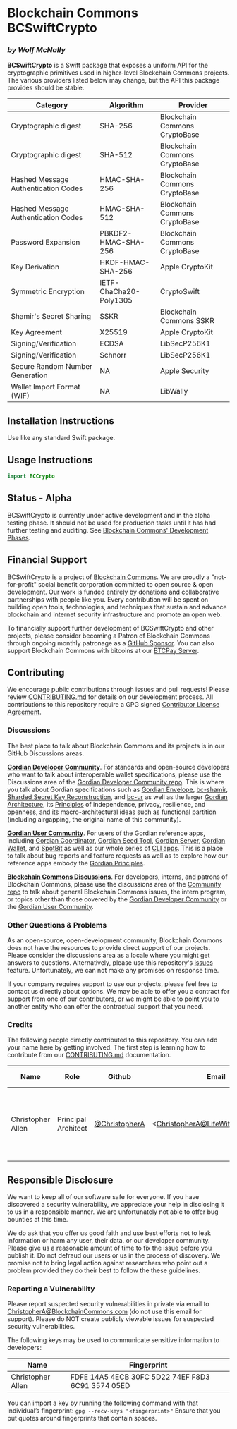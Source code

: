 # Blockchain Commons BCSwiftCrypto

<!--Guidelines: https://github.com/BlockchainCommons/secure-template/wiki -->

### _by Wolf McNally_

**BCSwiftCrypto** is a Swift package that exposes a uniform API for the cryptographic primitives used in higher-level Blockchain Commons projects. The various providers listed below may change, but the API this package provides should be stable.

| Category | Algorithm | Provider
|---|---|---
| Cryptographic digest | SHA-256 | Blockchain Commons CryptoBase
| Cryptographic digest | SHA-512 | Blockchain Commons CryptoBase
| Hashed Message Authentication Codes | HMAC-SHA-256 | Blockchain Commons CryptoBase
| Hashed Message Authentication Codes | HMAC-SHA-512 | Blockchain Commons CryptoBase
| Password Expansion | PBKDF2-HMAC-SHA-256 | Blockchain Commons CryptoBase
| Key Derivation | HKDF-HMAC-SHA-256 | Apple CryptoKit
| Symmetric Encryption | IETF-ChaCha20-Poly1305 | CryptoSwift
| Shamir's Secret Sharing | SSKR | Blockchain Commons SSKR
| Key Agreement | X25519 | Apple CryptoKit
| Signing/Verification | ECDSA | LibSecP256K1
| Signing/Verification | Schnorr | LibSecP256K1
| Secure Random Number Generation | NA | Apple Security
| Wallet Import Format (WIF) | NA | LibWally

## Installation Instructions

Use like any standard Swift package.

## Usage Instructions

```swift
import BCCrypto
```

## Status - Alpha

BCSwiftCrypto is currently under active development and in the alpha testing phase. It should not be used for production tasks until it has had further testing and auditing. See [Blockchain Commons' Development Phases](https://github.com/BlockchainCommons/Community/blob/master/release-path.md).

## Financial Support

BCSwiftCrypto is a project of [Blockchain Commons](https://www.blockchaincommons.com/). We are proudly a "not-for-profit" social benefit corporation committed to open source & open development. Our work is funded entirely by donations and collaborative partnerships with people like you. Every contribution will be spent on building open tools, technologies, and techniques that sustain and advance blockchain and internet security infrastructure and promote an open web.

To financially support further development of BCSwiftCrypto and other projects, please consider becoming a Patron of Blockchain Commons through ongoing monthly patronage as a [GitHub Sponsor](https://github.com/sponsors/BlockchainCommons). You can also support Blockchain Commons with bitcoins at our [BTCPay Server](https://btcpay.blockchaincommons.com/).

## Contributing

We encourage public contributions through issues and pull requests! Please review [CONTRIBUTING.md](./CONTRIBUTING.md) for details on our development process. All contributions to this repository require a GPG signed [Contributor License Agreement](./CLA.md).

### Discussions

The best place to talk about Blockchain Commons and its projects is in our GitHub Discussions areas.

[**Gordian Developer Community**](https://github.com/BlockchainCommons/Gordian-Developer-Community/discussions). For standards and open-source developers who want to talk about interoperable wallet specifications, please use the Discussions area of the [Gordian Developer Community repo](https://github.com/BlockchainCommons/Gordian-Developer-Community/discussions). This is where you talk about Gordian specifications such as [Gordian Envelope](https://github.com/BlockchainCommons/BCSwiftSecureComponents/blob/master/Docs/00-INTRODUCTION.md), [bc-shamir](https://github.com/BlockchainCommons/bc-shamir), [Sharded Secret Key Reconstruction](https://github.com/BlockchainCommons/bc-sskr), and [bc-ur](https://github.com/BlockchainCommons/bc-ur) as well as the larger [Gordian Architecture](https://github.com/BlockchainCommons/Gordian/blob/master/Docs/Overview-Architecture.md), its [Principles](https://github.com/BlockchainCommons/Gordian#gordian-principles) of independence, privacy, resilience, and openness, and its macro-architectural ideas such as functional partition (including airgapping, the original name of this community).

[**Gordian User Community**](https://github.com/BlockchainCommons/Gordian/discussions). For users of the Gordian reference apps, including [Gordian Coordinator](https://github.com/BlockchainCommons/iOS-GordianCoordinator), [Gordian Seed Tool](https://github.com/BlockchainCommons/GordianSeedTool-iOS), [Gordian Server](https://github.com/BlockchainCommons/GordianServer-macOS), [Gordian Wallet](https://github.com/BlockchainCommons/GordianWallet-iOS), and [SpotBit](https://github.com/BlockchainCommons/spotbit) as well as our whole series of [CLI apps](https://github.com/BlockchainCommons/Gordian/blob/master/Docs/Overview-Apps.md#cli-apps). This is a place to talk about bug reports and feature requests as well as to explore how our reference apps embody the [Gordian Principles](https://github.com/BlockchainCommons/Gordian#gordian-principles).

[**Blockchain Commons Discussions**](https://github.com/BlockchainCommons/Community/discussions). For developers, interns, and patrons of Blockchain Commons, please use the discussions area of the [Community repo](https://github.com/BlockchainCommons/Community) to talk about general Blockchain Commons issues, the intern program, or topics other than those covered by the [Gordian Developer Community](https://github.com/BlockchainCommons/Gordian-Developer-Community/discussions) or the
[Gordian User Community](https://github.com/BlockchainCommons/Gordian/discussions).

### Other Questions & Problems

As an open-source, open-development community, Blockchain Commons does not have the resources to provide direct support of our projects. Please consider the discussions area as a locale where you might get answers to questions. Alternatively, please use this repository's [issues](./issues) feature. Unfortunately, we can not make any promises on response time.

If your company requires support to use our projects, please feel free to contact us directly about options. We may be able to offer you a contract for support from one of our contributors, or we might be able to point you to another entity who can offer the contractual support that you need.

### Credits

The following people directly contributed to this repository. You can add your name here by getting involved. The first step is learning how to contribute from our [CONTRIBUTING.md](./CONTRIBUTING.md) documentation.

| Name              | Role                | Github                                            | Email                                 | GPG Fingerprint                                    |
| ----------------- | ------------------- | ------------------------------------------------- | ------------------------------------- | -------------------------------------------------- |
| Christopher Allen | Principal Architect | [@ChristopherA](https://github.com/ChristopherA) | \<ChristopherA@LifeWithAlacrity.com\> | FDFE 14A5 4ECB 30FC 5D22  74EF F8D3 6C91 3574 05ED |

## Responsible Disclosure

We want to keep all of our software safe for everyone. If you have discovered a security vulnerability, we appreciate your help in disclosing it to us in a responsible manner. We are unfortunately not able to offer bug bounties at this time.

We do ask that you offer us good faith and use best efforts not to leak information or harm any user, their data, or our developer community. Please give us a reasonable amount of time to fix the issue before you publish it. Do not defraud our users or us in the process of discovery. We promise not to bring legal action against researchers who point out a problem provided they do their best to follow the these guidelines.

### Reporting a Vulnerability

Please report suspected security vulnerabilities in private via email to ChristopherA@BlockchainCommons.com (do not use this email for support). Please do NOT create publicly viewable issues for suspected security vulnerabilities.

The following keys may be used to communicate sensitive information to developers:

| Name              | Fingerprint                                        |
| ----------------- | -------------------------------------------------- |
| Christopher Allen | FDFE 14A5 4ECB 30FC 5D22  74EF F8D3 6C91 3574 05ED |

You can import a key by running the following command with that individual’s fingerprint: `gpg --recv-keys "<fingerprint>"` Ensure that you put quotes around fingerprints that contain spaces.
